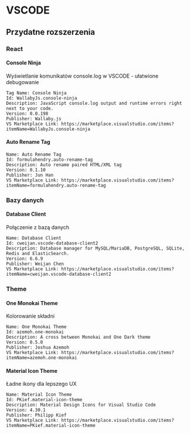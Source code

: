 # VSCODE

## Przydatne rozszerzenia

### React

#### Console Ninja

Wyświetlanie komunikatów console.log w VSCODE - ułatwione debugowanie

```
Tag Name: Console Ninja
Id: WallabyJs.console-ninja
Description: JavaScript console.log output and runtime errors right next to your code.
Version: 0.0.198
Publisher: Wallaby.js
VS Marketplace Link: https://marketplace.visualstudio.com/items?itemName=WallabyJs.console-ninja
```

#### Auto Rename Tag

```
Name: Auto Rename Tag
Id: formulahendry.auto-rename-tag
Description: Auto rename paired HTML/XML tag
Version: 0.1.10
Publisher: Jun Han
VS Marketplace Link: https://marketplace.visualstudio.com/items?itemName=formulahendry.auto-rename-tag
```

### Bazy danych

#### Database Client

Połączenie z bazą danych

```
Name: Database Client
Id: cweijan.vscode-database-client2
Description: Database manager for MySQL/MariaDB, PostgreSQL, SQLite, Redis and ElasticSearch.
Version: 6.6.9
Publisher: Weijan Chen
VS Marketplace Link: https://marketplace.visualstudio.com/items?itemName=cweijan.vscode-database-client2
```

### Theme

#### One Monokai Theme

Kolorowanie składni

```
Name: One Monokai Theme
Id: azemoh.one-monokai
Description: A cross between Monokai and One Dark theme
Version: 0.5.0
Publisher: Joshua Azemoh
VS Marketplace Link: https://marketplace.visualstudio.com/items?itemName=azemoh.one-monokai
```

#### Material Icon Theme

Ładne ikony dla lepszego UX

```
Name: Material Icon Theme
Id: PKief.material-icon-theme
Description: Material Design Icons for Visual Studio Code
Version: 4.30.1
Publisher: Philipp Kief
VS Marketplace Link: https://marketplace.visualstudio.com/items?itemName=PKief.material-icon-theme
```
